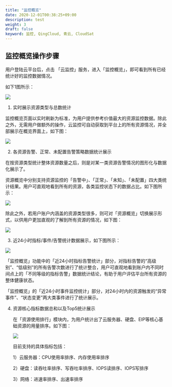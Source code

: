 ```yaml
---
title: "监控概览"
date: 2020-12-01T00:38:25+09:00
description: test
weight: 3
draft: false
keyword: 监控, QingCloud, 青云, CloudSat
---
```


## 监控概览操作步骤
用户登陆云平台后，点击 「云监控」服务，进入「监控概览」，即可看到所有已经统计好的监控数据情况。

如下1图所示：

![](../_images/monitoring-overview.png)  

1. 实时展示资源类型与总数统计

  监控概览页面以实时刷新为标准，为用户提供参考价值最大的资源监控数据。除此之外，无需用户做额外的操作，云监控可自动获取到平台上的所有资源情况，并全部展示在概览界面上，如下图：

  ![](../_images/resource_overview_1.png)  

2. 各资源告警、正常、未配置告警策略数据统计展示  

  在按资源类型统计整体资源数量之后，则是对某一类资源告警情况的图形化与数据化展示了。  

  资源概览中分别支持资源监控的「告警中」、「正常」、「未知」、「未配置」四大类统计结果。用户可直观地看到所有的资源，各类监控状态下的数据占比。如下图所示：

  ![](../_images/resource_overview_2.png)  

  除此之外，若用户账户内涵盖的资源类型很多，则可对「资源概览」切换展示形式，以供用户更加直观的了解到所有资源的情况，如下图：  

  ![](../_images/resource_overview_3.png)   

3. 近24小时指标/事件/告警统计数据展示，如下图所示：  

  ![](../_images/alert_statistics.png)  

  「监控概览」功能中的「近24小时指标告警统计」部分，对指标告警的“高级别”、“低级别”的所有告警次数进行了统计整合，用户可直观地看到账户内不同时间点上的「不同等级的指标告警」数据统计结论，有助于用户评估平台所有资源的整体健康状态。  

  「监控概览」的「近24小时事件监控统计」部分，对24小时内的资源触发的“异常事件”、“状态变更”两大类事件进行了统计展示。  

4. 资源核心指标数据总和以及Top5统计展示

   在「资源使用排行」模块内，为用户统计出了云服务器、硬盘、EIP等核心基础资源的用量排序。如下图：

   ![](../_images/resource_rank.png)  

   目前支持的具体指标包括：

   1）云服务器：CPU使用率排序、内存使用率排序

   2）硬盘：读吞吐率排序、写吞吐率排序、IOPS读排序、IOPS写排序

   3）网络：进速率排序、出速率排序

